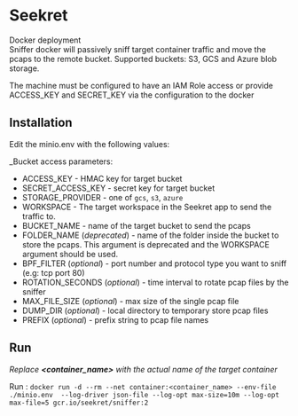 Seekret
=======
Docker deployment  
Sniffer docker will passively sniff target container traffic and move the pcaps to the remote bucket.
Supported buckets: S3, GCS and Azure blob storage.

The machine must be configured to have an IAM Role access or provide ACCESS_KEY and SECRET_KEY via the configuration to the docker  

## Installation

Edit the minio.env with the following values:

_Bucket access parameters:
- ACCESS_KEY            - HMAC key for target bucket
- SECRET_ACCESS_KEY     - secret key for target bucket
- STORAGE_PROVIDER      - one of `gcs`, `s3`, `azure`
- WORKSPACE             - The target workspace in the Seekret app to send the traffic to. 
- BUCKET_NAME           - name of the target bucket to send the pcaps
- FOLDER_NAME (_deprecated_) - name of the folder inside the bucket to store the pcaps. This argument is deprecated and the WORKSPACE argument should be used.
- BPF_FILTER (_optional_)           - port number and protocol type you want to sniff (e.g: tcp port 80)
- ROTATION_SECONDS (_optional_)     - time interval to rotate pcap files by the sniffer
- MAX_FILE_SIZE (_optional_)        - max size of the single pcap file 
- DUMP_DIR (_optional_)              - local directory to temporary store pcap files
- PREFIX (_optional_)                - prefix string to pcap file names  

## Run

_Replace **<container_name>** with the actual name of the target container_

Run : `docker run -d --rm --net container:<container_name> --env-file ./minio.env  --log-driver json-file --log-opt max-size=10m --log-opt max-file=5 gcr.io/seekret/sniffer:2` 

